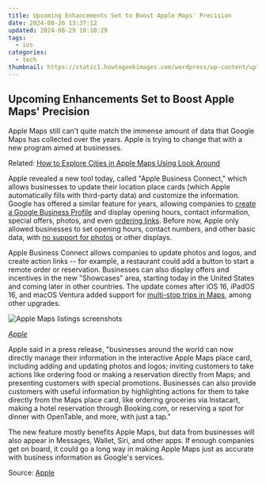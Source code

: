 ```yaml
---
title: Upcoming Enhancements Set to Boost Apple Maps' Precision
date: 2024-08-26 13:37:12
updated: 2024-08-29 10:10:29
tags:
  - ios
categories:
  - tech
thumbnail: https://static1.howtogeekimages.com/wordpress/wp-content/uploads/2022/01/apple-maps-app-icon-iphone.jpg
---
```


## Upcoming Enhancements Set to Boost Apple Maps' Precision

Apple Maps still can't quite match the immense amount of data that Google Maps has collected over the years. Apple is trying to change that with a new program aimed at businesses.

Related: [How to Explore Cities in Apple Maps Using Look Around](https://youtube-stream.techidaily.com/in-2024-how-to-avoid-and-reverse-strikes-on-your-youtube-channel/) 

 Apple revealed a new tool today, called "Apple Business Connect," which allows businesses to update their location place cards (which Apple automatically fills with third-party data) and customize the information. Google has offered a similar feature for years, allowing companies to [create a Google Business Profile](https://support.google.com/business/answer/2911778) and display opening hours, contact information, special offers, photos, and even [ordering links](https://blog.google/outreach-initiatives/small-business/show-what-your-business-offers/). Before now, Apple only allowed businesses to set opening hours, contact numbers, and other basic data, with [no support for photos](https://localmarketinginstitute.com/claim-apple-maps-listing/) or other displays.

 Apple Business Connect allows companies to update photos and logos, and create action links -- for example, a restaurant could add a button to start a remote order or reservation. Businesses can also display offers and incentives in the new "Showcases" area, starting today in the United States and coming later in other countries. The update comes after iOS 16, iPadOS 16, and macOS Ventura added support for [multi-stop trips in Maps](https://facebook-video-content.techidaily.com/vkontakte-profile-picture-info-pixel-count-codec-time-for-2024/), among other upgrades.

![Apple Maps listings screenshots](https://static1.howtogeekimages.com/wordpress/wp-content/uploads/2023/01/Image-1.jpeg) 

_[Apple](https://www.apple.com/newsroom/2023/01/introducing-apple-business-connect/)_

 Apple said in a press release, "businesses around the world can now directly manage their information in the interactive Apple Maps place card, including adding and updating photos and logos; inviting customers to take actions like ordering food or making a reservation directly from Maps; and presenting customers with special promotions. Businesses can also provide customers with useful information by highlighting actions for them to take directly from the Maps place card, like ordering groceries via Instacart, making a hotel reservation through Booking.com, or reserving a spot for dinner with OpenTable, and more, with just a tap."

 The new feature mostly benefits Apple Maps, but data from businesses will also appear in Messages, Wallet, Siri, and other apps. If enough companies get on board, it could go a long way in making Apple Maps just as accurate with business information as Google's services.

 Source: [Apple](https://www.apple.com/newsroom/2023/01/introducing-apple-business-connect/)

<ins class="adsbygoogle"
     style="display:block"
     data-ad-format="autorelaxed"
     data-ad-client="ca-pub-7571918770474297"
     data-ad-slot="1223367746"></ins>



<ins class="adsbygoogle"
     style="display:block"
     data-ad-client="ca-pub-7571918770474297"
     data-ad-slot="8358498916"
     data-ad-format="auto"
     data-full-width-responsive="true"></ins>
